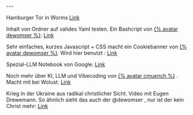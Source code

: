 \---

Hamburger Tor in Worms [Link](https://hamburger-tor.de)

Inhalt von Ordner auf valides Yaml testen. Ein Bashcript von [{% avatar dewomser %}](https://github.com/dewomser): [Link](https://gist.github.com/dewomser/7e8da29e8e2006757776508fddcbc0cf)

Sehr einfaches, kurzes  Javascript + CSS macht ein Cookiebanner von [{% avatar dewomser %}](https://github.com/dewomser). Wird  hier benutzt : [Link](https://gist.github.com/dewomser/d4fc4ba97072df1003cb5a61a534d8b6)

Spezial-LLM Notebook von Google: [Link](https://notebook.ml)

Noch mehr über KI, LLM und Vibecoding von [{% avatar cmuench %}](https://github.com/cmuench) . Macht mit bei Wolust: [Link](https://muench.dev/)

Krieg in der Ukraine  aus radikal christlicher Sicht. Video mit Eugen Drewemann. So ähnlich sieht das auch der @dewomser , nur ist der kein Christ mehr: [Link](https://www.youtube.com/watch?v=dEow3kPoA8Q)
